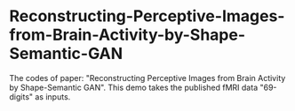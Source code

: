 # Reconstructing-Perceptive-Images-from-Brain-Activity-by-Shape-Semantic-GAN
The codes of paper: "Reconstructing Perceptive Images from Brain Activity by Shape-Semantic GAN". This demo takes the published fMRI data "69-digits" as inputs.
